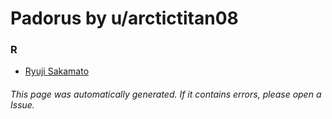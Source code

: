 # Padorus by u/arctictitan08

### R
* [Ryuji Sakamato](https://github.com/shadow578/Project-Padoru/blob/master/table-of-contents/characters/RyujiSakamato.md)

###### This page was automatically generated. If it contains errors, please open a Issue.
